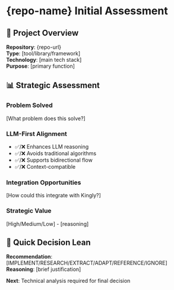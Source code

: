 # {repo-name} Initial Assessment

## 🎯 **Project Overview**
**Repository**: {repo-url}  
**Type**: [tool/library/framework]  
**Technology**: [main tech stack]  
**Purpose**: [primary function]

## 📊 **Strategic Assessment**

### **Problem Solved**
[What problem does this solve?]

### **LLM-First Alignment** 
- ✅/❌ Enhances LLM reasoning
- ✅/❌ Avoids traditional algorithms  
- ✅/❌ Supports bidirectional flow
- ✅/❌ Context-compatible

### **Integration Opportunities**
[How could this integrate with Kingly?]

### **Strategic Value**
[High/Medium/Low] - [reasoning]

## 🎯 **Quick Decision Lean**
**Recommendation**: [IMPLEMENT/RESEARCH/EXTRACT/ADAPT/REFERENCE/IGNORE]  
**Reasoning**: [brief justification]

**Next**: Technical analysis required for final decision